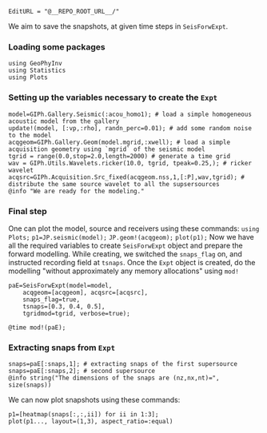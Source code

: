 ```@meta
EditURL = "@__REPO_ROOT_URL__/"
```

We aim to save the snapshots, at given time steps in `SeisForwExpt`.

### Loading some packages

```@example create_snaps
using GeoPhyInv
using Statistics
using Plots
```

### Setting up the variables necessary to create the `Expt`

```@example create_snaps
model=GIPh.Gallery.Seismic(:acou_homo1); # load a simple homogeneous acoustic model from the gallery
update!(model, [:vp,:rho], randn_perc=0.01); # add some random noise to the model
acqgeom=GIPh.Gallery.Geom(model.mgrid,:xwell); # load a simple acquisition geometry using `mgrid` of the seismic model
tgrid = range(0.0,stop=2.0,length=2000) # generate a time grid
wav = GIPh.Utils.Wavelets.ricker(10.0, tgrid, tpeak=0.25,); # ricker wavelet
acqsrc=GIPh.Acquisition.Src_fixed(acqgeom.nss,1,[:P],wav,tgrid); # distribute the same source wavelet to all the supsersources
@info "We are ready for the modeling."
```

### Final step

One can plot the model, source and receivers using these commands:
`using Plots;`
`p1=JP.seismic(model);`
`JP.geom!(acqgeom);`
`plot(p1);`
Now we have all the required variables to create `SeisForwExpt` object and
prepare the forward modelling.
While creating, we switched the `snaps_flag` on, and instructed recording field at
`tsnaps`.
Once the `Expt` object is created, do the modelling "without approximately any
memory allocations" using `mod!`

```@example create_snaps
paE=SeisForwExpt(model=model,
	acqgeom=[acqgeom], acqsrc=[acqsrc],
	snaps_flag=true,
	tsnaps=[0.3, 0.4, 0.5],
	tgridmod=tgrid, verbose=true);

@time mod!(paE);
```

### Extracting snaps from `Expt`

```@example create_snaps
snaps=paE[:snaps,1]; # extracting snaps of the first supersource
snaps=paE[:snaps,2]; # second supersource
@info string("The dimensions of the snaps are (nz,nx,nt)=", size(snaps))
```

We can now plot snapshots using these commands:

```@example create_snaps
p1=[heatmap(snaps[:,:,ii]) for ii in 1:3];
plot(p1..., layout=(1,3), aspect_ratio=:equal)
```

